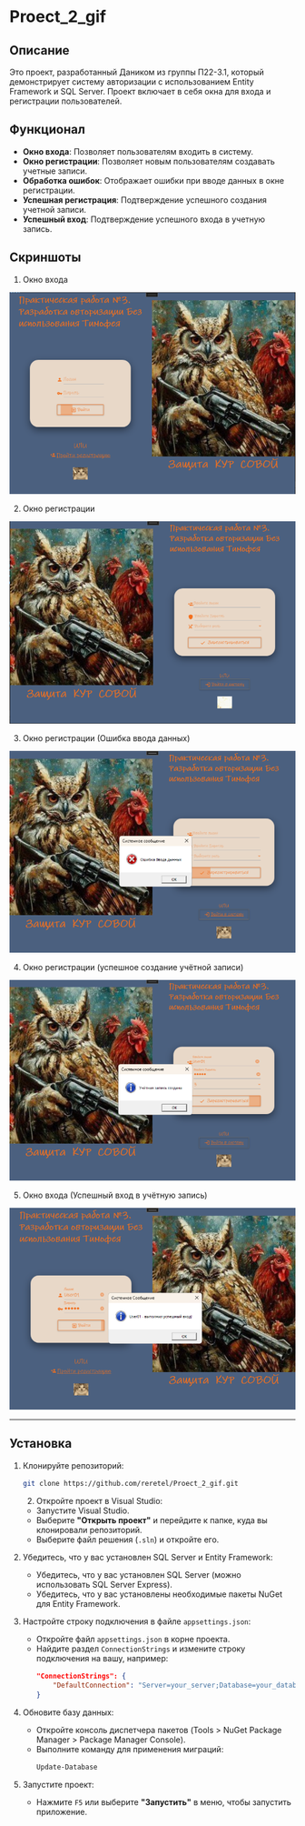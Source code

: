 # Proect_2_gif

## Описание

Это проект, разработанный Даником из группы П22-3.1, который демонстрирует систему авторизации с использованием Entity Framework и SQL Server. Проект включает в себя окна для входа и регистрации пользователей.

## Функционал

- **Окно входа**: Позволяет пользователям входить в систему.
- **Окно регистрации**: Позволяет новым пользователям создавать учетные записи.
- **Обработка ошибок**: Отображает ошибки при вводе данных в окне регистрации.
- **Успешная регистрация**: Подтверждение успешного создания учетной записи.
- **Успешный вход**: Подтверждение успешного входа в учетную запись.

## Скриншоты

   1. Окно входа
   
   ![](https://github.com/reretel/Proect_2_gif/blob/master/scr/1.png)
   
   
   2. Окно регистрации
   
   ![](https://github.com/reretel/Proect_2_gif/blob/master/scr/2.png)
   
   
   3. Окно регистрации (Ошибка ввода данных)
   
   ![](https://github.com/reretel/Proect_2_gif/blob/master/scr/3.png)
   
   
   4. Окно регистрации (успешное создание учётной записи)
   
   ![](https://github.com/reretel/Proect_2_gif/blob/master/scr/4.png)
   
   
   5. Окно входа (Успешный вход в учётную запись)
   
   ![](https://github.com/reretel/Proect_2_gif/blob/master/scr/5.png)

------------------------------------------------------------------------------


## Установка

1. Клонируйте репозиторий:
   ```bash
   git clone https://github.com/reretel/Proect_2_gif.git
    ```
   2. Откройте проект в Visual Studio:
   - Запустите Visual Studio.
   - Выберите **"Открыть проект"** и перейдите к папке, куда вы клонировали репозиторий.
   - Выберите файл решения (`.sln`) и откройте его.

3. Убедитесь, что у вас установлен SQL Server и Entity Framework:
   - Убедитесь, что у вас установлен SQL Server (можно использовать SQL Server Express).
   - Убедитесь, что у вас установлены необходимые пакеты NuGet для Entity Framework.

4. Настройте строку подключения в файле `appsettings.json`:
   - Откройте файл `appsettings.json` в корне проекта.
   - Найдите раздел `ConnectionStrings` и измените строку подключения на вашу, например:
     ```json
     "ConnectionStrings": {
         "DefaultConnection": "Server=your_server;Database=your_database;User   Id=your_username;Password=your_password;"
     }
     ```

5. Обновите базу данных:
   - Откройте консоль диспетчера пакетов (Tools > NuGet Package Manager > Package Manager Console).
   - Выполните команду для применения миграций:
     ```bash
     Update-Database
     ```

6. Запустите проект:
   - Нажмите `F5` или выберите **"Запустить"** в меню, чтобы запустить приложение.
